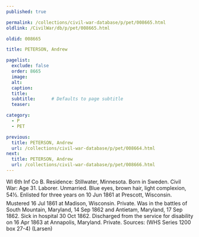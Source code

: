 ```yaml
---
published: true

permalink: /collections/civil-war-database/p/pet/008665.html
oldlink: /CivilWar/db/p/pet/008665.html

oldid: 008665

title: PETERSON, Andrew

pagelist:
  exclude: false
  order: 8665
  image: 
  alt:
  caption:
  title:
  subtitle:      # Defaults to page subtitle
  teaser:

category: 
  - P 
  - PET

previous:
  title: PETERSON, Andrew
  url: /collections/civil-war-database/p/pet/008664.html  
next:
  title: PETERSON, Andrew
  url: /collections/civil-war-database/p/pet/008666.html   
---
```

WI 6th Inf Co B. Residence: Stillwater, Minnesota. Born in Sweden. Civil War: Age 31. Laborer. Unmarried. Blue eyes, brown hair, light complexion, 5&#146;4&frac12;&#148;. Enlisted for three years on 10 Jun 1861 at Prescott, Wisconsin. Mustered 16 Jul 1861 at Madison, Wisconsin. Private. Was in the battles of South Mountain, Maryland, 14 Sep 1862 and Antietam, Maryland, 17 Sep 1862. Sick in hospital 30 Oct 1862. Discharged from the service for disability on 16 Apr 1863 at Annapolis, Maryland. Private. Sources: (WHS Series 1200 box 27-4) (Larsen)